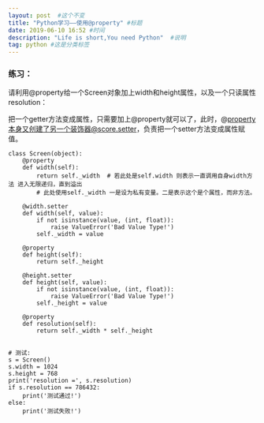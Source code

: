 ```yaml
---
layout: post  #这个不变
title: "Python学习——使用@property" #标题
date: 2019-06-10 16:52 #时间
description: "Life is short,You need Python"  #说明
tag: python #这是分类标签
---
```


### 练习：
请利用@property给一个Screen对象加上width和height属性，以及一个只读属性resolution：

把一个getter方法变成属性，只需要加上@property就可以了，此时，@property本身又创建了另一个装饰器@score.setter，负责把一个setter方法变成属性赋值。
```
class Screen(object):
    @property
    def width(self):
        return self._width  # 若此处是self.width 则表示一直调用自身width方法 进入无限递归，直到溢出
        # 此处使用self._width 一是设为私有变量。二是表示这个是个属性，而非方法。

    @width.setter
    def width(self, value):
        if not isinstance(value, (int, float)):
            raise ValueError('Bad Value Type!')
        self._width = value

    @property
    def height(self):
        return self._height

    @height.setter
    def height(self, value):
        if not isinstance(value, (int, float)):
            raise ValueError('Bad Value Type!')
        self._height = value

    @property
    def resolution(self):
        return self._width * self._height


# 测试:
s = Screen()
s.width = 1024
s.height = 768
print('resolution =', s.resolution)
if s.resolution == 786432:
    print('测试通过!')
else:
    print('测试失败!')
```
